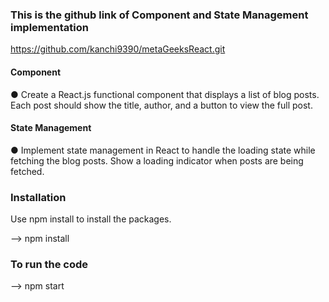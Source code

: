 
### This is the github link of Component and State Management implementation

https://github.com/kanchi9390/metaGeeksReact.git


#### Component

● Create a React.js functional component that displays a list of blog posts. Each post should show the title, author, and a button to view the full post.

#### State Management

● Implement state management in React to handle the loading state while fetching the blog posts. Show a loading indicator when posts are being fetched.

### Installation

Use npm install to install the packages.

--> npm install

### To run the code

--> npm start
